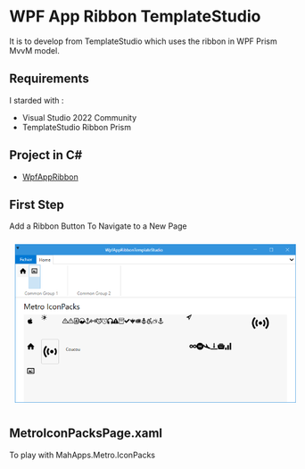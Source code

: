 # WPF App Ribbon TemplateStudio
It is to develop from TemplateStudio which uses the ribbon in WPF Prism MvvM model.

## Requirements
I starded with :
- Visual Studio 2022 Community
- TemplateStudio Ribbon Prism

## Project in C#
- [WpfAppRibbon](/WpfAppRibbonTemplateStudio)


## First Step
Add a Ribbon Button To Navigate to a New Page 

<img style="margin: 10px" src="Images/2023-01-30_12h49_09.png" alt="TemplateVisualStudio Ribbon" />

## MetroIconPacksPage.xaml
To play with MahApps.Metro.IconPacks


